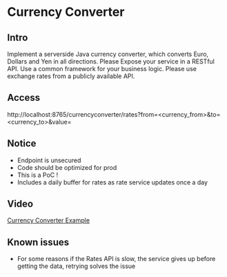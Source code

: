 # Currency Converter

## Intro

Implement a server­side Java currency converter, which converts Euro, Dollars and Yen 
in all directions. Please Expose your service in a RESTful API. Use a common 
framework for your business logic. Please use exchange rates from a publicly available 
API.

## Access

http://localhost:8765/currencyconverter/rates?from=<currency_from>&to=<currency_to>&value=<value>

## Notice

- Endpoint is unsecured
- Code should be optimized for prod
- This is a PoC !
- Includes a daily buffer for rates as rate service updates once a day

## Video

[Currency Converter Example](https://www.youtube.com/watch?v=3B1OduROSfg)

## Known issues
- For some reasons if the Rates API is slow, the service gives up before getting the data, retrying solves the issue